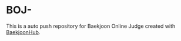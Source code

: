 # BOJ-
This is a auto push repository for Baekjoon Online Judge created with [BaekjoonHub](https://github.com/BaekjoonHub/BaekjoonHub).
